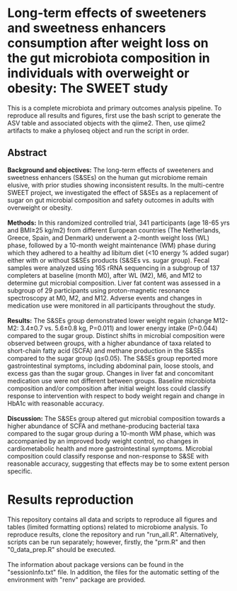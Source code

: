 # Long-term effects of sweeteners and sweetness enhancers consumption after weight loss on the gut microbiota composition in individuals with overweight or obesity: The SWEET study

This is a complete microbiota and primary outcomes analysis pipeline. To reproduce all results and figures, first use the bash script to generate the ASV table and associated objects with the qiime2. Then, use qiime2 artifacts to make a phyloseq object and run the script in order. 

## Abstract 

**Background and objectives:** The long-term effects of sweeteners and sweetness enhancers (S&SEs) on the human gut microbiome remain elusive, with prior studies showing inconsistent results. In the multi-centre SWEET project, we investigated the effect of S&SEs as a replacement of sugar on gut microbial composition and safety outcomes in adults with overweight or obesity.
<br />
<br />
**Methods:** In this randomized controlled trial, 341 participants (age 18-65 yrs and BMI≥25 kg/m2) from different European countries (The Netherlands, Greece, Spain, and Denmark) underwent a 2-month weight loss (WL) phase, followed by a 10-month weight maintenance (WM) phase during which they adhered to a healthy ad libitum diet (<10 energy % added sugar) either with or without S&SEs products (S&SEs vs. sugar group). Fecal samples were analyzed using 16S rRNA sequencing in a subgroup of 137 completers at baseline (month M0), after WL (M2), M6, and M12 to determine gut microbial composition. Liver fat content was assessed in a subgroup of 29 participants using proton-magnetic resonance spectroscopy at M0, M2, and M12. Adverse events and changes in medication use were monitored in all participants throughout the study.
<br />
<br />
**Results:** The S&SEs group demonstrated lower weight regain (change M12-M2: 3.4±0.7 vs. 5.6±0.8 kg, P=0.011) and lower energy intake (P=0.044) compared to the sugar group. Distinct shifts in microbial composition were observed between groups, with a higher abundance of taxa related to short-chain fatty acid (SCFA) and methane production in the S&SEs compared to the sugar group (q≤0.05). The S&SEs group reported more gastrointestinal symptoms, including abdominal pain, loose stools, and excess gas than the sugar group. Changes in liver fat and concomitant medication use were not different between groups. Baseline microbiota composition and/or composition after initial weight loss could classify response to intervention with respect to body weight regain and change in HbA1c with reasonable accuracy.
<br />
<br />
**Discussion:** The S&SEs group altered gut microbial composition towards a higher abundance of SCFA and methane-producing bacterial taxa compared to the sugar group during a 10-month WM phase, which was accompanied by an improved body weight control, no changes in cardiometabolic health and more gastrointestinal symptoms.  Microbial composition could classify response and non-response to S&SE with reasonable accuracy, suggesting that effects may be to some extent person specific. 

# Results reproduction

This repository contains all data and scripts to reproduce all figures and tables (limited formatting options) related to microbiome analysis. To reproduce results, clone the repository and run "run_all.R". Alternatively, scripts can be run separately; however, firstly, the "prm.R" and then "0_data_prep.R" should be executed.  
<br />
The information about package versions can be found in the "sessionInfo.txt" file. In addition, the files for the automatic setting of the environment with "renv" package are provided. 